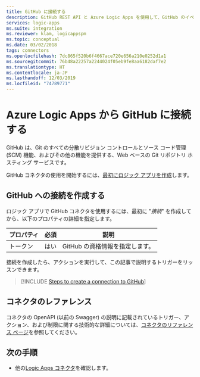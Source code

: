 ```yaml
---
title: GitHub に接続する
description: GitHub REST API と Azure Logic Apps を使用して、GitHub のイベントを監視します
services: logic-apps
ms.suite: integration
ms.reviewer: klam, logicappspm
ms.topic: conceptual
ms.date: 03/02/2018
tags: connectors
ms.openlocfilehash: 7dc865f520b6f4667ace720e656a210e0252d1a1
ms.sourcegitcommit: 76b48a22257a2244024f05eb9fe8aa6182daf7e2
ms.translationtype: HT
ms.contentlocale: ja-JP
ms.lasthandoff: 12/03/2019
ms.locfileid: "74789771"
---
```

# <a name="connect-to-github-from-azure-logic-apps"></a>Azure Logic Apps から GitHub に接続する

GitHub は、Git のすべての分散リビジョン コントロールとソース コード管理 (SCM) 機能、およびその他の機能を提供する、Web ベースの Git リポジトリ ホスティング サービスです。

GitHub コネクタの使用を開始するには、[最初にロジック アプリを作成](../logic-apps/quickstart-create-first-logic-app-workflow.md)します。

## <a name="create-a-connection-to-github"></a>GitHub への接続を作成する

ロジック アプリで GitHub コネクタを使用するには、最初に "*接続*" を作成してから、以下のプロパティの詳細を指定します。 

| プロパティ | 必須 | 説明 | 
| -------- | -------- | ----------- | 
| トークン | はい | GitHub の資格情報を指定します。 |

接続を作成したら、アクションを実行して、この記事で説明するトリガーをリッスンできます。

> [!INCLUDE [Steps to create a connection to GitHub](../../includes/connectors-create-api-github.md)]
> 

## <a name="connector-reference"></a>コネクタのレファレンス

コネクタの OpenAPI (以前の Swagger) の説明に記載されているトリガー、アクション、および制限に関する技術的な詳細については、[コネクタのリファレンス ページ](/connectors/github/)を参照してください。

## <a name="next-steps"></a>次の手順

* 他の[Logic Apps コネクタ](../connectors/apis-list.md)を確認します。